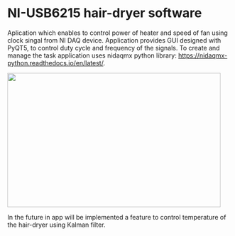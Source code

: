 # NI-USB6215 hair-dryer software

Aplication which enables to control power of heater and speed of fan using clock singal from NI DAQ device. Application provides GUI
designed with PyQT5, to control duty cycle and frequency of the signals. To create and manage the task application uses nidaqmx python
library: https://nidaqmx-python.readthedocs.io/en/latest/.

<img src="https://media.giphy.com/media/j3i998HiDoZZRyqSHV/giphy.gif" width="480" height="302" />

In the future in app will be implemented a feature to control temperature of the hair-dryer using Kalman filter.

